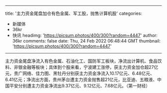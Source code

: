 
---
title: '主力资金尾盘加仓有色金属、军工股，抛售计算机股'
categories: 
 - 新媒体
 - 36kr
 - 快讯
headimg: 'https://picsum.photos/400/300?random=4447'
author: 36kr
comments: false
date: Thu, 24 Feb 2022 06:48:44 GMT
thumbnail: 'https://picsum.photos/400/300?random=4447'
---

<div>   
主力资金尾盘净流入有色金属、石油化工、国防军工板块，净流出计算机、食品饮料、非银金融等板块；具体到个股来看，宁波建工涨停，获主力资金加仓超27亿元，贵广网络、佳力图、黑牡丹分别获主力资金净流入10.17亿元、6.48亿元、6.41亿元；净流出方面，贵州茅台遭主力资金抛售超21亿元，比亚迪、五粮液、中国平安分别遭主力资金净流出9.37亿元、9.12亿元、7.68亿元。（第一财经）  
</div>
            